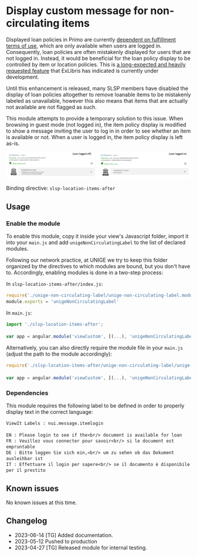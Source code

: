 # Display custom message for non-circulating items

Displayed loan policies in Primo are currently 
[dependent on fulfillment terms of use](https://knowledge.exlibrisgroup.com/Alma/Knowledge_Articles/Loanable%22_Policy_information_in_Primo_GetIt_tab_-_how_is_it_calculated%3F),
which are only available when users are logged in.
Consequently, loan policies are often mistakenly displayed for users that are not logged in. Instead, it would be beneficial for the loan
policy display to be controlled by item or location policies. 
This is [a long-expected and heavily requested feature](https://ideas.exlibrisgroup.com/forums/308176-primo/suggestions/36317461-display-item-policy-in-item-record)
that ExLibris has indicated is currently under development.

Until this enhancement is released, many SLSP members have disabled the display of loan policies altogether to remove loanable items to be
mistakenly labeled as unavailable, however this also means that items that are actually not available are not flagged as such.

This module attempts to provide a temporary solution to this issue. When browsing in guest mode (not logged in), the item policy display is modified to show a message
inviting the user to log in in order to see whether an item is available or not. When a user is logged in, the item policy display is left as-is.

![Screenshot of the Primo catalogue showing a different message next to an item depending whether the user is logged in or not.](unige-non-circulating-label-display.png)

Binding directive: `slsp-location-items-after`

## Usage

### Enable the module

To enable this module, copy it inside your view's Javascript folder, import it into your `main.js` and add `unigeNonCirculatingLabel` to the list of 
declared modules.

Following our network practice, at UNIGE we try to keep this folder organized by the directives to which modules are bound, but you don't have to.
Accordingly, enabling modules is done in a two-step process:

In `slsp-location-items-after/index.js`:

```JavaScript
require('./unige-non-circulating-label/unige-non-circulating-label.module.js')
module.exports = 'unigeNonCirculatingLabel'

```

In `main.js`:

```JavaScript
import './slsp-location-items-after';

var app = angular.module('viewCustom', [(...), 'unigeNonCirculatingLabel']);

```

Alternatively, you can also directly require the module file in your `main.js` (adjust the path to the module accordingly):

```JavaScript
require('./slsp-location-items-after/unige-non-circulating-label/unige-non-circulating-label.module.js')

var app = angular.module('viewCustom', [(...), 'unigeNonCirculatingLabel']);

```

### Dependencies

This module requires the following label to be defined in order to properly display text in the correct language:

```
ViewIt Labels : nui.message.itemlogin

EN : Please login to see if the<br/> document is available for loan
FR : Veuillez vous connecter pour savoir<br/> si le document est empruntable
DE : Bitte loggen Sie sich ein,<br/> um zu sehen ob das Dokument ausleihbar ist
IT : Effettuare il login per sapere<br/> se il documento è disponibile per il prestito

```

## Known issues

No known issues at this time.

## Changelog

* 2023-06-14 [TG] Added documentation.
* 2023-05-12 Pushed to production
* 2023-04-27 [TG] Released module for internal testing.
